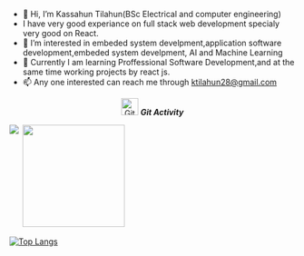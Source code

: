 - 👋 Hi, I’m Kassahun Tilahun(BSc Electrical and computer engineering)
- I have very good experiance on full stack web development specialy very good on React.
- 👀 I’m interested in embeded system develpment,application software development,embeded system develpment, AI and Machine Learning
- 🌱 Currently I am learning Proffessional Software Development,and at the same time working projects by react js.
- 📫 Any one interested can reach me through ktilahun28@gmail.com

<p align="center">
 <img src="https://media.giphy.com/media/W5eoZHPpUx9sapR0eu/giphy.gif" width="30px" alt="Git"/>&nbsp;<i><b>Git Activity</b></i></p>
 
<p><img align="left" src="https://github-readme-stats.vercel.app/api/top-langs?username=kassahunT&hide=html&hide_title=true&hide_border=true&layout=compact&langs_count=8&text_color=000&icon_color=fff&bg_color=0,52fa5a,4dfcff,c64dff&theme=graywhite" /></p>
<p>&nbsp;<img height="180em" src="https://github-readme-stats.vercel.app/api?username=kassahunT&hide_title=true&hide_border=true&show_icons=true&include_all_commits=true&count_private=true&line_height=21&text_color=000&icon_color=000&bg_color=0,ea6161,ffc64d,fffc4d,52fa5a&theme=graywhite" /></p> 

[![Top Langs](https://github-readme-stats.vercel.app/api/top-langs/?username=kassahunT)](https://github.com/kassahunT/github-readme-stats)

<!---
kassahunT/kassahunT is a ✨ special ✨ repository because its README.md (this file) appears on your GitHub profile.
You can click the Preview link to take a look at your changes.
--->
